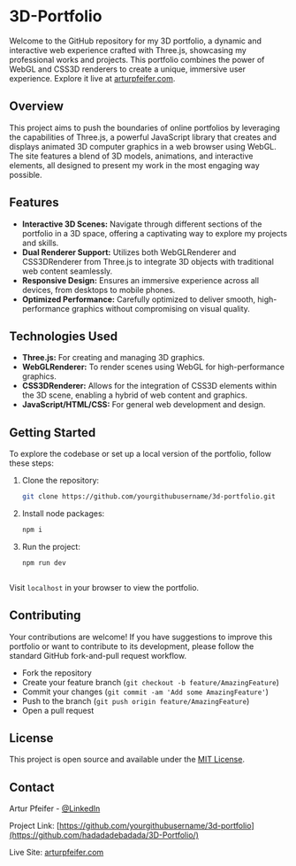 # 3D-Portfolio

Welcome to the GitHub repository for my 3D portfolio, a dynamic and interactive web experience crafted with Three.js, showcasing my professional works and projects. This portfolio combines the power of WebGL and CSS3D renderers to create a unique, immersive user experience. Explore it live at [arturpfeifer.com](https://arturpfeifer.com).

## Overview

This project aims to push the boundaries of online portfolios by leveraging the capabilities of Three.js, a powerful JavaScript library that creates and displays animated 3D computer graphics in a web browser using WebGL. The site features a blend of 3D models, animations, and interactive elements, all designed to present my work in the most engaging way possible.

## Features

- **Interactive 3D Scenes:** Navigate through different sections of the portfolio in a 3D space, offering a captivating way to explore my projects and skills.
- **Dual Renderer Support:** Utilizes both WebGLRenderer and CSS3DRenderer from Three.js to integrate 3D objects with traditional web content seamlessly.
- **Responsive Design:** Ensures an immersive experience across all devices, from desktops to mobile phones.
- **Optimized Performance:** Carefully optimized to deliver smooth, high-performance graphics without compromising on visual quality.

## Technologies Used

- **Three.js:** For creating and managing 3D graphics.
- **WebGLRenderer:** To render scenes using WebGL for high-performance graphics.
- **CSS3DRenderer:** Allows for the integration of CSS3D elements within the 3D scene, enabling a hybrid of web content and graphics.
- **JavaScript/HTML/CSS:** For general web development and design.

## Getting Started

To explore the codebase or set up a local version of the portfolio, follow these steps:

1. Clone the repository:
   ```bash
   git clone https://github.com/yourgithubusername/3d-portfolio.git

2. Install node packages:
   ```bash
   npm i 
   
3. Run the project:
   ```bash
   npm run dev



Visit `localhost` in your browser to view the portfolio.

## Contributing

Your contributions are welcome! If you have suggestions to improve this portfolio or want to contribute to its development, please follow the standard GitHub fork-and-pull request workflow.

- Fork the repository
- Create your feature branch (`git checkout -b feature/AmazingFeature`)
- Commit your changes (`git commit -am 'Add some AmazingFeature'`)
- Push to the branch (`git push origin feature/AmazingFeature`)
- Open a pull request

## License

This project is open source and available under the [MIT License](LICENSE).

## Contact

Artur Pfeifer - [@LinkedIn](https://www.linkedin.com/in/artur-pfeifer/) 

Project Link: [https://github.com/yourgithubusername/3d-portfolio](https://github.com/hadadadebadada/3D-Portfolio/)

Live Site: [arturpfeifer.com](https://arturpfeifer.com)

